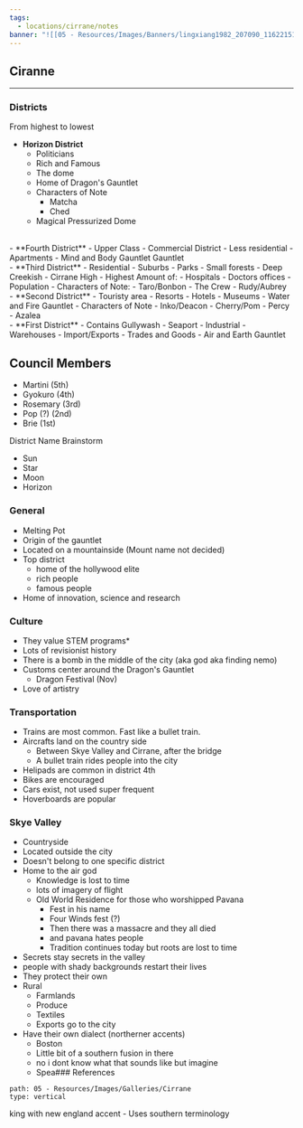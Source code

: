 ```yaml
---
tags:
  - locations/cirrane/notes
banner: "![[05 - Resources/Images/Banners/lingxiang1982_207090_1162215133_orig.jpg]]"
---
```


## Ciranne
---
### Districts
From highest to lowest

- **Horizon District**
	- Politicians
	- Rich and Famous
	- The dome
	- Home of Dragon's Gauntlet
	- Characters of Note
		- Matcha
		- Ched
	- Magical Pressurized Dome
<br>
- **Fourth District**
	- Upper Class
	- Commercial District
	- Less residential
	- Apartments
	- Mind and Body Gauntlet Gauntlet
<br>
- **Third District**
	- Residential
	- Suburbs
	- Parks
	- Small forests
	- Deep Creekish
	- Cirrane High
	- Highest Amount of:
		- Hospitals
		- Doctors offices
		- Population
	- Characters of Note:
		- Taro/Bonbon
		- The Crew
		- Rudy/Aubrey
<br>
- **Second District**
	- Touristy area
	- Resorts
	- Hotels
	- Museums
	- Water and Fire Gauntlet
	- Characters of Note
		- Inko/Deacon
		- Cherry/Pom
		- Percy
		- Azalea
<br>
- **First District**
	- Contains Gullywash
	- Seaport
	- Industrial
	- Warehouses
	- Import/Exports
	- Trades and Goods
	- Air and Earth Gauntlet

**Council Members**
-
- Martini (5th)
- Gyokuro (4th)
- Rosemary (3rd)
- Pop (?) (2nd)
- Brie (1st)

District Name Brainstorm
- Sun
- Star
- Moon
- Horizon

### General
- Melting Pot
- Origin of the gauntlet
- Located on a mountainside (Mount name not decided)
- Top district
	- home of the hollywood elite
	- rich people
	- famous people
- Home of innovation, science and research

### Culture
- They value STEM programs*
- Lots of revisionist history
- There is a bomb in the middle of the city (aka god aka finding nemo)
- Customs center around the Dragon's Gauntlet
	- Dragon Festival (Nov)
- Love of artistry

### Transportation
- Trains are most common. Fast like a bullet train.
- Aircrafts land on the country side
	- Between Skye Valley and Cirrane, after the bridge
	- A bullet train rides people into the city
- Helipads are common in district 4th
- Bikes are encouraged
- Cars exist, not used super frequent
- Hoverboards are popular

### Skye Valley
- Countryside
- Located outside the city
- Doesn't belong to one specific district
- Home to the air god
	- Knowledge is lost to time
	- lots of imagery of flight
	- Old World Residence for those who worshipped Pavana
		- Fest in his name
		- Four Winds fest (?)
		- Then there was a massacre and they all died
		- and pavana hates people
		- Tradition continues today but roots are lost to time
- Secrets stay secrets in the valley
- people with shady backgrounds restart their lives
- They protect their own
- Rural
	- Farmlands
	- Produce
	- Textiles
	- Exports go to the city
- Have their own dialect (northerner accents)
	- Boston
	- Little bit of a southern fusion in there
	- no i dont know what that sounds like but imagine
	- Spea### References
```img-gallery
path: 05 - Resources/Images/Galleries/Cirrane
type: vertical
```

king with new england accent
	- Uses southern terminology

